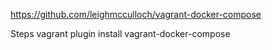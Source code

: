 
https://github.com/leighmcculloch/vagrant-docker-compose

Steps
vagrant plugin install vagrant-docker-compose